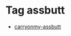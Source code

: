 <!--
title: Tag assbutt
date: 2020-06-28T14:49:39.337Z
tags:
-->
# Tag assbutt

 * [carryonmy-assbutt](111712896787.md)